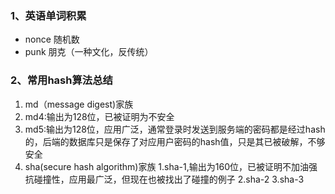 ### 1、英语单词积累
- nonce  随机数
- punk 朋克（一种文化，反传统）

### 2、常用hash算法总结
 1. md（message digest)家族
   1. md4:输出为128位，已被证明为不安全
   2. md5:输出为128位，应用广泛，通常登录时发送到服务端的密码都是经过hash的，后端的数据库只是保存了对应用户密码的hash值，只是其已被破解，不够安全
 2. sha(secure hash algorithm)家族
   1.sha-1,输出为160位，已被证明不加油强抗碰撞性，应用最广泛，但现在也被找出了碰撞的例子
   2.sha-2
   3.sha-3
